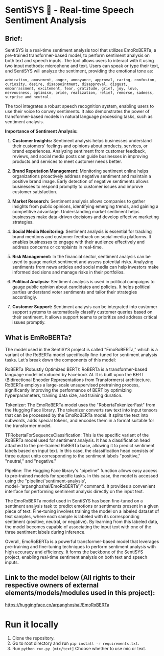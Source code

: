 # SentiSYS 🤖 - Real-time Speech Sentiment Analysis

## Brief:
SentiSYS is a real-time sentiment analysis tool that utilizes EmoRoBERTa, a pre-trained transformer-based model, to perform sentiment analysis on both text and speech inputs. The tool allows users to interact with it using two input methods: microphone and text. Users can speak or type their text, and SentiSYS will analyze the sentiment, providing the emotional tone as:

`admiration, amusement, anger, annoyance, approval, caring, confusion, curiosity, desire, disappointment, disapproval, disgust, embarrassment, excitement, fear, gratitude, grief, joy, love, nervousness, optimism, pride, realization, relief, remorse, sadness, surprise and neutral.` 

The tool integrates a robust speech recognition system, enabling users to use their voice to convey sentiments. It also demonstrates the power of transformer-based models in natural language processing tasks, such as sentiment analysis.

**Importance of Sentiment Analysis:**

1. **Customer Insights:** Sentiment analysis helps businesses understand their customers' feelings and opinions about products, services, or brand experiences. Analyzing sentiment from customer feedback, reviews, and social media posts can guide businesses in improving products and services to meet customer needs better.

2. **Brand Reputation Management:** Monitoring sentiment online helps organizations proactively address negative sentiment and maintain a positive brand image. Early detection of negative sentiments allows businesses to respond promptly to customer issues and improve customer satisfaction.

3. **Market Research:** Sentiment analysis allows companies to gather insights from public opinions, identifying emerging trends, and gaining a competitive advantage. Understanding market sentiment helps businesses make data-driven decisions and develop effective marketing strategies.

4. **Social Media Monitoring:** Sentiment analysis is essential for tracking brand mentions and customer feedback on social media platforms. It enables businesses to engage with their audience effectively and address concerns or complaints in real-time.

5. **Risk Management:** In the financial sector, sentiment analysis can be used to gauge market sentiment and assess potential risks. Analyzing sentiments from news articles and social media can help investors make informed decisions and manage risks in their portfolios.

6. **Political Analysis:** Sentiment analysis is used in political campaigns to gauge public opinion about candidates and policies. It helps political parties understand voter sentiments and tailor their strategies accordingly.

7. **Customer Support:** Sentiment analysis can be integrated into customer support systems to automatically classify customer queries based on their sentiment. It allows support teams to prioritize and address critical issues promptly.

## What is EmRoBERTa?
The model used in the SentiSYS project is called "EmoRoBERTa," which is a variant of the RoBERTa model specifically fine-tuned for sentiment analysis tasks. Let's break down the components of this model:

RoBERTa (Robustly Optimized BERT): RoBERTa is a transformer-based language model introduced by Facebook AI. It is built upon the BERT (Bidirectional Encoder Representations from Transformers) architecture. RoBERTa employs a large-scale unsupervised pretraining process, significantly improving the performance of BERT by optimizing hyperparameters, training data size, and training duration.

Tokenizer: The EmoRoBERTa model uses the "RobertaTokenizerFast" from the Hugging Face library. The tokenizer converts raw text into input tensors that can be processed by the EmoRoBERTa model. It splits the text into subwords, adds special tokens, and encodes them in a format suitable for the transformer model.

TFRobertaForSequenceClassification: This is the specific variant of the RoBERTa model used for sentiment analysis. It has a classification head attached to the pre-trained RoBERTa base, allowing it to predict sentiment labels based on input text. In this case, the classification head consists of three output units corresponding to the sentiment labels "positive," "neutral," and "negative."

Pipeline: The Hugging Face library's "pipeline" function allows easy access to pre-trained models for specific tasks. In this case, the model is accessed using the "pipeline('sentiment-analysis', model='arpanghoshal/EmoRoBERTa')" command. It provides a convenient interface for performing sentiment analysis directly on the input text.

The EmoRoBERTa model used in SentiSYS has been fine-tuned on a sentiment analysis task to predict emotions or sentiments present in a given piece of text. Fine-tuning involves training the model on a labeled dataset of text samples, where each sample is labeled with its corresponding sentiment (positive, neutral, or negative). By learning from this labeled data, the model becomes capable of associating the input text with one of the three sentiment labels during inference.

Overall, EmoRoBERTa is a powerful transformer-based model that leverages pre-training and fine-tuning techniques to perform sentiment analysis with high accuracy and efficiency. It forms the backbone of the SentiSYS project, enabling real-time sentiment analysis on both text and speech inputs.

## Link to the model below (All rights to their respective owners of external elements/models/modules used in this project):
https://huggingface.co/arpanghoshal/EmoRoBERTa

# Run it locally

1. Clone the repository.
2. Go to root directory and run `pip install -r requirements.txt`.
3. Run `python run.py [mic/text]` Choose whether to use mic or text.
